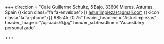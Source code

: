 +++
direccion = "Calle Guillermo Schultz, 5 Bajo, 33600 Mieres, Asturias, Spain {{<icon class=\"fa fa-envelope\">}} asturlimpiezas@gmail.com {{<icon class=\"fa fa-phone\">}} 985 45 20 75"
header_headline = "Asturlimpiezas"
header_image = "/uploads/6.jpg"
header_subheadline = "Accesible y personalizado"

+++

